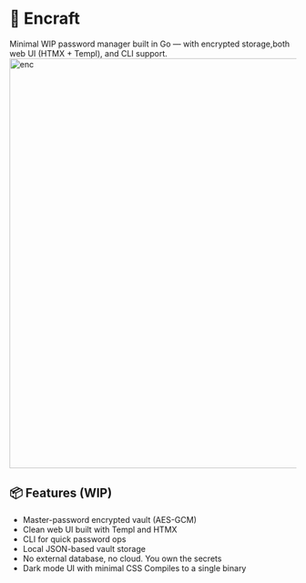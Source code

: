 # 🔐 Encraft

Minimal WIP password manager built in Go — with encrypted storage,both web UI (HTMX + Templ), and CLI support.
<img width="720" alt="enc" src="https://github.com/user-attachments/assets/176baf67-47ab-4f27-a710-d1618c6b8b97" />


## 📦 Features (WIP)

- Master-password encrypted vault (AES-GCM)
- Clean web UI built with Templ and HTMX
- CLI for quick password ops
- Local JSON-based vault storage
- No external database, no cloud. You own the secrets
- Dark mode UI with minimal CSS
Compiles to a single binary

